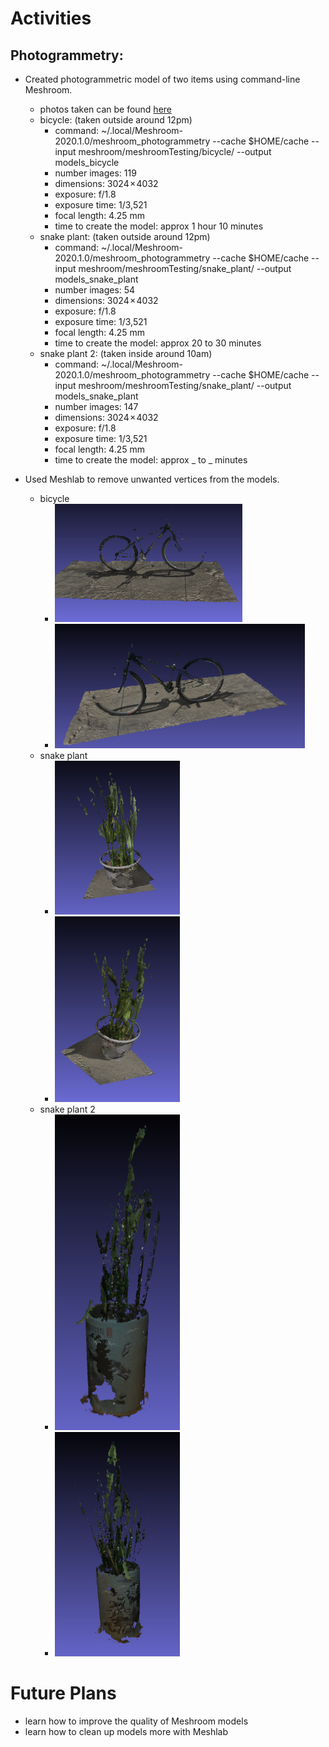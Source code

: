 # Activities

## Photogrammetry:

- Created photogrammetric model of two items using command-line Meshroom.
  - photos taken can be found [here](https://github.com/evelynhasama/meshroomTesting)
  - bicycle: (taken outside around 12pm)
    -  command: ~/.local/Meshroom-2020.1.0/meshroom_photogrammetry --cache $HOME/cache --input meshroom/meshroomTesting/bicycle/ --output models_bicycle
    -  number images: 119
    -  dimensions: 3024 × 4032 
    -  exposure: f/1.8
    -  exposure time: 1/3,521
    -  focal length: 4.25 mm
    -  time to create the model: approx 1 hour 10 minutes
  - snake plant: (taken outside around 12pm)
    -  command: ~/.local/Meshroom-2020.1.0/meshroom_photogrammetry --cache $HOME/cache --input meshroom/meshroomTesting/snake_plant/ --output models_snake_plant
    -  number images: 54
    -  dimensions: 3024 × 4032 
    -  exposure: f/1.8
    -  exposure time: 1/3,521
    -  focal length: 4.25 mm
    -  time to create the model: approx 20 to 30 minutes
  -  snake plant 2:  (taken inside around 10am)
     -  command: ~/.local/Meshroom-2020.1.0/meshroom_photogrammetry --cache $HOME/cache --input meshroom/meshroomTesting/snake_plant/ --output models_snake_plant
     -  number images: 147
     -  dimensions: 3024 × 4032 
     -  exposure: f/1.8
     -  exposure time: 1/3,521
     -  focal length: 4.25 mm
     -  time to create the model: approx _ to _ minutes     
         
- Used Meshlab to remove unwanted vertices from the models.
  - bicycle
    - <img src="https://github.com/evelynhasama/CSResearch/blob/master/Spring2021-Reports/2021-03-23/bicycle1.png" width=300>
    - <img src="https://github.com/evelynhasama/CSResearch/blob/master/Spring2021-Reports/2021-03-23/bicycle2.png" width=400>
  - snake plant
    - <img src="https://github.com/evelynhasama/CSResearch/blob/master/Spring2021-Reports/2021-03-23/snake-plant1.png" width=200>
    - <img src="https://github.com/evelynhasama/CSResearch/blob/master/Spring2021-Reports/2021-03-23/snake-plant2.png" width=200>
  - snake plant 2
    - <img src="https://github.com/evelynhasama/CSResearch/blob/master/Spring2021-Reports/2021-03-23/snake-plant2-1.png" width=200>
    - <img src="https://github.com/evelynhasama/CSResearch/blob/master/Spring2021-Reports/2021-03-23/snake-plant2-2.png" width=200>


# Future Plans

- learn how to improve the quality of Meshroom models
- learn how to clean up models more with Meshlab


